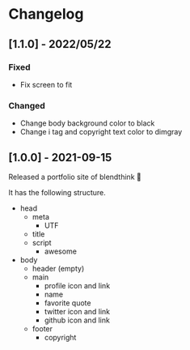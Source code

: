 # Changelog

## [1.1.0] - 2022/05/22

### Fixed

- Fix screen to fit

### Changed

- Change body background color to black
- Change i tag and copyright text color to dimgray 

## [1.0.0] - 2021-09-15

Released a portfolio site of blendthink 🎉

It has the following structure.

- head
  - meta
    - UTF
  - title
  - script
    - awesome
- body
  - header (empty)
  - main
    - profile icon and link
    - name
    - favorite quote
    - twitter icon and link
    - github icon and link
  - footer
    - copyright

